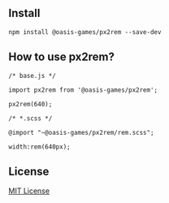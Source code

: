 ## Install
```
npm install @oasis-games/px2rem --save-dev
```
## How to use px2rem?
```
/* base.js */  

import px2rem from '@oasis-games/px2rem';  

px2rem(640);  

/* *.scss */  

@import "~@oasis-games/px2rem/rem.scss";  

width:rem(640px);
```
## License

[MIT License](https://en.wikipedia.org/wiki/MIT_License)
